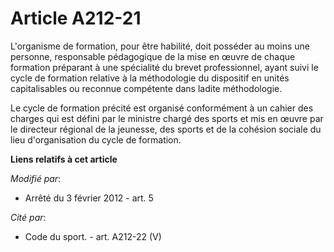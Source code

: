 # Article A212-21

L'organisme  de formation, pour être habilité, doit posséder au moins une personne,  responsable pédagogique de la mise en
œuvre de chaque formation  préparant à une spécialité du brevet professionnel, ayant suivi le cycle  de formation relative à
la méthodologie du dispositif en unités  capitalisables ou reconnue compétente dans ladite méthodologie. 

Le  cycle de formation précité est organisé conformément à un cahier des  charges qui est défini par le ministre chargé des
sports et mis en œuvre  par le directeur régional de la jeunesse, des sports et de la cohésion  sociale du lieu
d'organisation du cycle de formation.

**Liens relatifs à cet article**

_Modifié par_:

  - Arrêté du 3 février 2012 - art. 5

_Cité par_:

  - Code du sport. - art. A212-22 (V)
